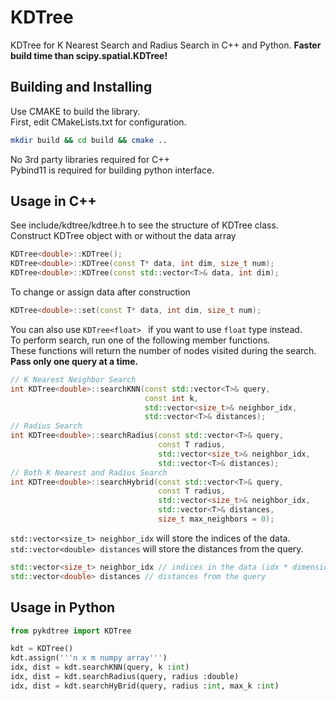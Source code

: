 # KDTree
KDTree for K Nearest Search and Radius Search in C++ and Python. **Faster build time than scipy.spatial.KDTree!**

## Building and Installing
Use CMAKE to build the library. \
First, edit CMakeLists.txt for configuration.
```bash
mkdir build && cd build && cmake ..
```
No 3rd party libraries required for C++ \
Pybind11 is required for building python interface.

## Usage in C++
See include/kdtree/kdtree.h to see the structure of KDTree class. \
Construct KDTree object with or without the data array
```C++
KDTree<double>::KDTree();
KDTree<double>::KDTree(const T* data, int dim, size_t num);
KDTree<double>::KDTree(const std::vector<T>& data, int dim); 
```
To change or assign data after construction
```C++
KDTree<double>::set(const T* data, int dim, size_t num);
```
You can also use ```KDTree<float> ``` if you want to use ```float``` type instead. \
To perform search, run one of the following member functions. \
These functions will return the number of nodes visited during the search. \
**Pass only one query at a time.**
```C++
// K Nearest Neighbor Search
int KDTree<double>::searchKNN(const std::vector<T>& query, 
                              const int k,
                              std::vector<size_t>& neighbor_idx,
                              std::vector<T>& distances);
// Radius Search
int KDTree<double>::searchRadius(const std::vector<T>& query, 
                                 const T radius,
                                 std::vector<size_t>& neighbor_idx,
                                 std::vector<T>& distances);
// Both K Nearest and Radius Search
int KDTree<double>::searchHybrid(const std::vector<T>& query, 
                                 const T radius,
                                 std::vector<size_t>& neighbor_idx,
                                 std::vector<T>& distances,
                                 size_t max_neighbors = 0);
```
```std::vector<size_t> neighbor_idx``` will store the indices of the data. \
```std::vector<double> distances``` will store the distances from the query. 
``` C++
std::vector<size_t> neighbor_idx // indices in the data (idx * dimension)
std::vector<double> distances // distances from the query
```
## Usage in Python
```Python
from pykdtree import KDTree

kdt = KDTree()
kdt.assign('''n x m numpy array''')
idx, dist = kdt.searchKNN(query, k :int)
idx, dist = kdt.searchRadius(query, radius :double)
idx, dist = kdt.searchHyBrid(query, radius :int, max_k :int)
```
